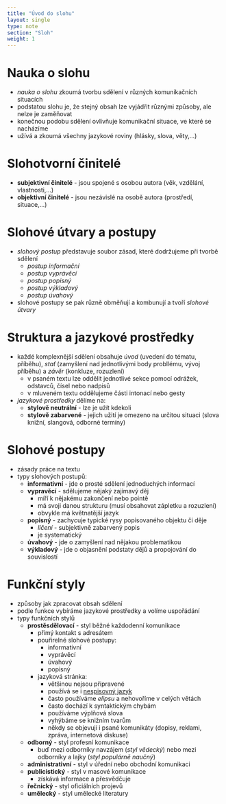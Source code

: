```yaml
---
title: "Úvod do slohu"
layout: single
type: note
section: "Sloh"
weight: 1
---
```

# Nauka o slohu
- _nauka o slohu_ zkoumá tvorbu sdělení v různých komunikačních situacích
- podstatou slohu je, že stejný obsah lze vyjádřit různými způsoby, ale nelze je zaměňovat
- konečnou podobu sdělení ovlivňuje komunikační situace, ve které se nacházíme
- užívá a zkoumá všechny jazykové roviny (hlásky, slova, věty,...)
# Slohotvorní činitelé
- **subjektivní činitelé** - jsou spojené s osobou autora (věk, vzdělání, vlastnosti,...)
- **objektivní činitelé** - jsou nezávislé na osobě autora (prostředí, situace,...)
# Slohové útvary a postupy
- _slohový postup_ představuje soubor zásad, které dodržujeme při tvorbě sdělení
    - _postup informační_
    - _postup vyprávěcí_
    - _postup popisný_
    - _postup výkladový_
    - _postup úvahový_
- slohové postupy se pak různě obměňují a kombunují a tvoří _slohové útvary_
# Struktura a jazykové prostředky
- každé komplexnější sdělení obsahuje _úvod_ (uvedení do tématu, příběhu), _stať_ (zamyšlení nad jednotlivými body probllému, vývoj příběhu) a _závěr_ (konkluze, rozuzlení)
    - v psaném textu lze oddělit jednotlivé sekce pomocí odrážek, odstavců, čísel nebo nadpisů
    - v mluveném textu oddělujeme části intonací nebo gesty
- _jazykové prostředky_ dělíme na:
    - **stylově neutrální** - lze je užít kdekoli
    - **stylově zabarvené** - jejich užití je omezeno na určitou situaci (slova knižní, slangová, odborné termíny)
# Slohové postupy
- zásady práce na textu
- typy slohových postupů:
    - **informativní** - jde o prosté sdělení jednoduchých informací
    - **vypravěcí** - sdělujeme nějaký zajímavý děj
        - míří k nějakému zakončení nebo pointě
        - má svoji danou strukturu (musí obsahovat zápletku a rozuzlení)
        - obvykle má květnatější jazyk
    - **popisný** - zachycuje typické rysy popisovaného objektu či děje
        - _líčení_ - subjektivně zabarvený popis
        - je systematický
    - **úvahový** - jde o zamyšlení nad nějakou problematikou
    - **výkladový** - jde o objasnění podstaty dějů a propojování do souvislostí 
# Funkční styly
- způsoby jak zpracovat obsah sdělení
- podle funkce vybíráme jazykové prostředky a volíme uspořádání
- typy funkčních stylů
    - **prostěsdělovací** - styl běžné každodenní komunikace
        - přímý kontakt s adresátem
        - pouřirelné slohové postupy:
            - informativní
            - vyprávěcí
            - úvahový
            - popisný
        - jazyková stránka:
            - většinou nejsou připravené
            - používá se i [nespisovný jazyk](/notes/school/czech/czech-grammar/introduction-to-czech-grammar/national-language)
            - často používáme _elipsu_ a nehovoříme v celých větách
            - často dochází k syntaktickým chybám
            - používáme výplňová slova
            - vyhýbáme se knižním tvarům
            - někdy se objevují i psané komunikáty (dopisy, reklami, zpráva, internetová diskuse)
    - **odborný** - styl profesní komunikace
        - buď mezi odborníky navzájem (_styl vědecký_) nebo mezi odborníky a lajky (_styl populárně naučný_)
    - **administrativní** - styl v úřední nebo obchodní komunikaci
    - **publicistický** - styl v masové komunikace
        - získává informace a přesvědčuje
    - **řečnický** - styl oficiálních projevů
    - **umělecký** - styl umělecké literatury